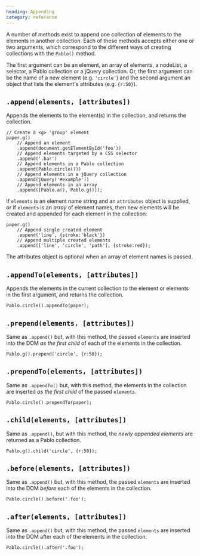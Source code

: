 ```yaml
--- 
heading: Appending
category: reference
---
```


A number of methods exist to append one collection of elements to the elements in another collection. Each of these methods accepts either one or two arguments, which correspond to the different ways of creating collections with the `Pablo()` method.

The first argument can be an element, an array of elements, a nodeList, a selector, a Pablo collection or a jQuery collection. Or, the first argument can be the name of a new element (e.g. `'circle'`) and the second argument an object that lists the element's attributes (e.g. `{r:50}`).


`.append(elements, [attributes])`
---------------------------------

Appends the elements to the element(s) in the collection, and returns the collection.

	// Create a <g> 'group' element
	paper.g()
		// Append an element
		.append(document.getElementById('foo'))
		// Append elements targeted by a CSS selector
		.append('.bar')
		// Append elements in a Pablo collection
		.append(Pablo.circle()))
		// Append elements in a jQuery collection
		.append(jQuery('#example'))
		// Append elements in an array
		.append([Pablo.a(), Pablo.g()]);

If `elements` is an element name string and an `attributes` object is supplied, or if `elements` is an _array_ of element names, then new elements will be created and appended for each element in the collection:

	paper.g()
		// Append single created element
		.append('line', {stroke:'black'})
		// Append multiple created elements
		.append(['line', 'circle', 'path'], {stroke:red});

The attributes object is optional when an array of element names is passed.


`.appendTo(elements, [attributes])`
----------------------------------

Appends the elements in the current collection to the element or elements in the first argument, and returns the collection.

	Pablo.circle().appendTo(paper);


`.prepend(elements, [attributes])`
----------------------------------

Same as `.append()` but, with this method, the passed `elements` are inserted into the DOM _as the first child_ of each of the elements in the collection.

	Pablo.g().prepend('circle', {r:50});


`.prependTo(elements, [attributes])`
----------------------------------

Same as `.appendTo()` but, with this method, the elements in the collection are inserted _as the first child_ of the passed `elements`.

	Pablo.circle().prependTo(paper);


`.child(elements, [attributes])`
----------------------------------

Same as `.append()`, but with this method, the _newly appended elements_ are returned as a Pablo collection.

	Pablo.g().child('circle', {r:50});


`.before(elements, [attributes])`
----------------------------------

Same as `.append()` but, with this method, the passed `elements` are inserted into the DOM _before_ each of the elements in the collection.

	Pablo.circle().before('.foo');


`.after(elements, [attributes])`
----------------------------------

Same as `.append()` but, with this method, the passed `elements` are inserted into the DOM after each of the elements in the collection.

	Pablo.circle().after('.foo');